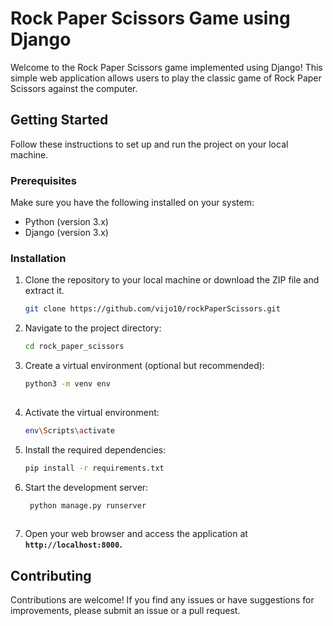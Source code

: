 # Rock Paper Scissors Game using Django

Welcome to the Rock Paper Scissors game implemented using Django! This simple web application allows users to play the classic game of Rock Paper Scissors against the computer.

## Getting Started

Follow these instructions to set up and run the project on your local machine.

### Prerequisites

Make sure you have the following installed on your system:

- Python (version 3.x)
- Django (version 3.x)

### Installation

1. Clone the repository to your local machine or download the ZIP file and extract it.
   ```bash
   git clone https://github.com/vijo10/rockPaperScissors.git

2. Navigate to the project directory:
   ```bash
   cd rock_paper_scissors

3. Create a virtual environment (optional but recommended):
   ```bash
   python3 -m venv env
     
4. Activate the virtual environment:
   ```bash
   env\Scripts\activate

5. Install the required dependencies:
   ```bash
   pip install -r requirements.txt
   
6. Start the development server:
   ```bash
    python manage.py runserver
  
7. Open your web browser and access the application at **`http://localhost:8000`.**  
     
## Contributing

Contributions are welcome! If you find any issues or have suggestions for improvements, please submit an issue or a pull request.

